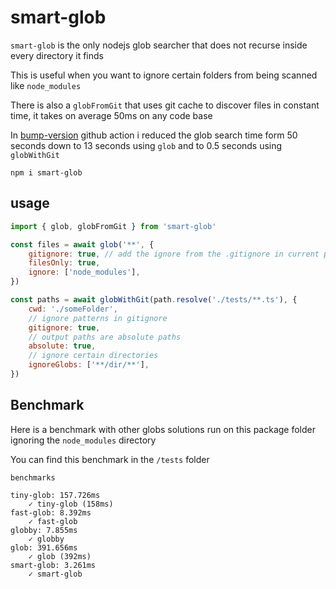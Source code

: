 # smart-glob

`smart-glob` is the only nodejs glob searcher that does not recurse inside every directory it finds

This is useful when you want to ignore certain folders from being scanned like `node_modules`

There is also a `globFromGit` that uses git cache to discover files in constant time, it takes on average 50ms on any code base

In [bump-version](https://github.com/remorses/bump-version) github action i reduced the glob search time form 50 seconds down to 13 seconds using `glob` and to 0.5 seconds using `globWithGit`

```
npm i smart-glob
```

## usage

```js
import { glob, globFromGit } from 'smart-glob'

const files = await glob('**', {
    gitignore: true, // add the ignore from the .gitignore in current path
    filesOnly: true,
    ignore: ['node_modules'],
})

const paths = await globWithGit(path.resolve('./tests/**.ts'), {
    cwd: './someFolder',
    // ignore patterns in gitignore
    gitignore: true,
    // output paths are absolute paths
    absolute: true,
    // ignore certain directories
    ignoreGlobs: ['**/dir/**'],
})
```

## Benchmark

Here is a benchmark with other globs solutions run on this package folder ignoring the `node_modules` directory

You can find this benchmark in the `/tests` folder

```
benchmarks

tiny-glob: 157.726ms
    ✓ tiny-glob (158ms)
fast-glob: 8.392ms
    ✓ fast-glob
globby: 7.855ms
    ✓ globby
glob: 391.656ms
    ✓ glob (392ms)
smart-glob: 3.261ms
    ✓ smart-glob
```
